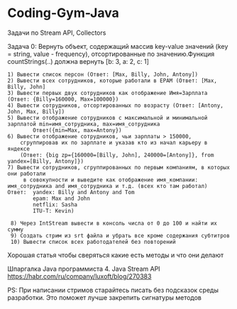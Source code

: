 # Coding-Gym-Java
Задачи по Stream API, Collectors

Задача 0: Вернуть объект, содержащий массив key-value значений (key = string, value - frequency), отсортированные по значению.Функция countStrings(..) должна вернуть [b: 3, a: 2, c: 1]

	1) Вывести список персон (Ответ: [Max, Billy, John, Antony]) 
	2) Вывести всех сотрудников, которые работали в EPAM (Ответ: [Max, Billy, John]
	3) Вывести первых двух сотрудников как отображение Имя=Зарплата (Ответ: {Billy=160000, Max=100000})
	4) Вывести сотрудников, отсортированных по возрасту (Ответ: [Antony, John, Max, Billy])
	5) Вывести отображение сотрудников с максимальной и минимальной зарплатой min=имя_сотрудника, max=имя_сотрудника
			Ответ({min=Max, max=Antony})
	6) Вывести отображение сотрудников, чьи зарплаты > 150000,
		сгруппировав их по зарплате и указав кто из начал карьеру в яндексе 
		(Ответ: {big zp={160000=[Billy, John], 240000=[Antony]}, from yandex=[Billy, Antony]})
	7) Вывести сотрудников, сгруппированных по первым компаниям, в которых они работали 
		 в совокупности и выведите как отображение имя_компании: имя_сотрудника and имя_сотрудника и т.д. (всех кто там работал)
	Ответ:  yandex: Billy and Antony and Tom
            epam: Max and John
            netflix: Sasha
            ITU-T: Kevin)
            
     8) Через IntStream вывести в консоль числа от 0 до 100 и найти их сумму
     9) Создать стрим из srt файла и убрать все кроме содержания субтитров
     10) Вывести список всех работодателей без повторений
     
     
Хорошая статья чтобы сверяться какие есть методы и что они делают

Шпаргалка Java программиста 4. Java Stream API
https://habr.com/ru/company/luxoft/blog/270383

PS: При написании стримов старайтесь писать без подсказок среды разработки. Это поможет лучше закрепить сигнатуры методов